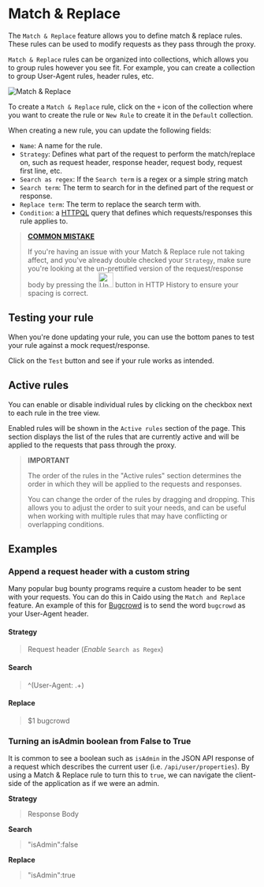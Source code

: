 # Match & Replace

The `Match & Replace` feature allows you to define match & replace rules. These rules can be used to modify requests as they pass through the proxy.

`Match & Replace` rules can be organized into collections, which allows you to group rules however you see fit. For example, you can create a collection to group User-Agent rules, header rules, etc.

<img alt="Match & Replace" src="/_images/match_replace.png" no-shadow/>

To create a `Match & Replace` rule, click on the `+` icon of the collection where you want to create the rule or `New Rule` to create it in the `Default` collection.

When creating a new rule, you can update the following fields:

- `Name`: A name for the rule.
- `Strategy`: Defines what part of the request to perform the match/replace on, such as request header, response header, request body, request first line, etc.
- `Search as regex`: If the `Search term` is a regex or a simple string match
- `Search term`: The term to search for in the defined part of the request or response.
- `Replace term`: The term to replace the search term with.
- `Condition`: a [HTTPQL](/concepts/httpql.html) query that defines which requests/responses this rule applies to.

> <a href="#common-mistake">**COMMON MISTAKE**</a>
> 
> If you're having an issue with your Match & Replace rule not taking affect, and you've already double checked your `Strategy`, make sure you're looking at the un-prettified version of the request/response body by pressing the <img width=30 alt="Unprettify button" src="/_images/match_replace_unprettify.png"> button in HTTP History to ensure your spacing is correct. 

## Testing your rule

When you're done updating your rule, you can use the bottom panes to test your rule against a mock request/response.

Click on the `Test` button and see if your rule works as intended.

## Active rules

You can enable or disable individual rules by clicking on the checkbox next to each rule in the tree view.

Enabled rules will be shown in the `Active rules` section of the page. This section displays the list of the rules that are currently active and will be applied to the requests that pass through the proxy.

> **IMPORTANT**
>
> The order of the rules in the "Active rules" section determines the order in which they will be applied to the requests and responses.
>
> You can change the order of the rules by dragging and dropping. This allows you to adjust the order to suit your needs, and can be useful when working with multiple rules that may have conflicting or overlapping conditions.

## Examples

### Append a request header with a custom string

Many popular bug bounty programs require a custom header to be sent with your requests. You can do this in Caido using the `Match and Replace` feature. An example of this for [Bugcrowd](https://www.bugcrowd.com/) is to send the word `bugcrowd` as your User-Agent header.

#### Strategy

> Request header (_Enable_ `Search as Regex`)

#### Search

> ^(User-Agent: .+)

#### Replace

> $1 bugcrowd

### Turning an isAdmin boolean from False to True

It is common to see a boolean such as `isAdmin` in the JSON API response of a request which describes the current user (i.e. `/api/user/properties`). By using a Match & Replace rule to turn this to `true`, we can navigate the client-side of the application as if we were an admin. 

**Strategy**

> Response Body

**Search**

> "isAdmin":false

**Replace**

> "isAdmin":true
